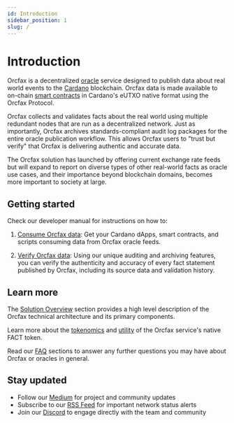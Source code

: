```yaml
---
id: Introduction
sidebar_position: 1
slug: /
---
```


# Introduction

Orcfax is a decentralized [oracle][oracle-1] service designed to publish data
about real world events to the [Cardano][cardano-1] blockchain. Orcfax data is
made available to on-chain [smart contracts][smart-1] in Cardano's eUTXO native
format using the Orcfax Protocol.

Orcfax collects and validates facts about the real world using multiple
redundant nodes that are run as a decentralized network. Just as importantly,
Orcfax archives standards-compliant audit log packages for the entire oracle
publication workflow. This allows Orcfax users to "trust but verify" that Orcfax
is delivering authentic and accurate data.

The Orcfax solution has launched by offering current exchange rate feeds but
will expand to report on diverse types of other real-world facts as oracle use
cases, and their importance beyond blockchain domains, becomes more important to
society at large.

[oracle-1]: oracle-basics#what-is-a-blockchain-oracle
[cardano-1]: https://medium.com/coinmonks/why-cardano-in-2023-b481846028bc
[smart-1]: oracle-basics#what-is-a-smart-contract

## Getting started

Check our developer manual for instructions on how to:

1.  [Consume Orcfax data](consume): Get your Cardano dApps, smart contracts, and
    scripts consuming data from Orcfax oracle feeds.

1.  [Verify Orcfax data](verify): Using our unique auditing and archiving
    features, you can verify the authenticity and accuracy of every fact
    statement published by Orcfax, including its source data and validation
    history.

## Learn more

The [Solution Overview](solution-overview) section provides a high level
description of the Orcfax technical architecture and its primary components.

Learn more about the [tokenomics](tokenomics) and [utility](utility-token) of
the Orcfax service's native FACT token.

Read our [FAQ](oracle-basics) sections to answer any further questions you may
have about Orcfax or oracles in general.

## Stay updated

-   Follow our [Medium][med-1] for project and community updates
-   Subscribe to our [RSS Feed][rss-1] for important network status alerts
-   Join our [Discord][Discord-1] to engage directly with the team and community

[med-1]: https://medium.com/@orcfax
[Discord-1]: https://dsc.gg/orcfax
[rss-1]: https://status.orcfax.com/rss.xml
